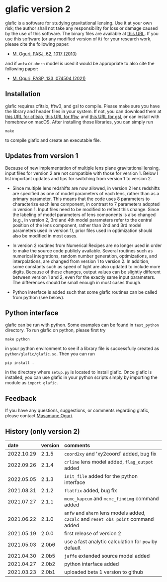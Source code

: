 # glafic version 2

glafic is a software for studying gravitational lensing. Use it at your own risk; the author shall not take any responsibility for loss or damage caused by the use of this software. The binary files are available at [this URL](https://www.slac.stanford.edu/~oguri/glafic/). If you use this software (or any modified version of it) for your research work, please cite the following paper:

- [M. Oguri, PASJ, 62, 1017 (2010)](https://ui.adsabs.harvard.edu/abs/2010PASJ...62.1017O/abstract) 

and if `anfw` or `ahern` model is used it would be appropriate to also cite the following paper:

- [M. Oguri, PASP, 133, 074504 (2021)](https://ui.adsabs.harvard.edu/abs/2021PASP..133g4504O/abstract) 

## Installation

glafic requires cfitsio, fftw3, and gsl to compile. Please make sure you have the library and header files in your system. If not, you can download them at [this URL for cfitsio](https://heasarc.gsfc.nasa.gov/fitsio/), [this URL for fftw](http://www.fftw.org/index.html), and [this URL for gsl](https://www.gnu.org/software/gsl/), or can install with homebrew on macOS. After installing those libraries, you can simply run
```
make
```
to compile glafic and create an executable file. 

## Updates from version 1

Because of new implementation of multiple lens plane gravitational lensing, input files for version 2 are not compatible with those for version 1. Below I list important updates and tips for switching from version 1 to version 2.

* Since multiple lens redshifts are now allowed, in version 2 lens redshifts are specified as one of model parameters of each lens, rather than as a primary parameter. This means that the code uses 8 parameters to characterize each lens component, in contrast to 7 parameters adopted in version 1. Input files need to be modified to reflect this change. Since the labeling of model parameters of lens components is also changed (e.g., in version 2, 3rd and 4th model parameters refer to the central position of the lens component, rather than 2nd and 3rd model parameters used in version 1), prior files used in optimization should also be modified in most cases.

* In version 2 routines from Numerical Recipes are no longer used in order to make the source code publicly available. Several routines such as numerical integrations, random number generation, optimizations, and interpolations, are changed from version 1 to version 2. In addition, some constants such as speed of light are also updated to include more digits. Because of these changes, output values can be slightly different between version 1 and 2, even for the exactly same input parameters. The differences should be small enough in most cases though.

* Python interface is added such that some glafic routines can be called from python (see below).

## Python interface

glafic can be run with python. Some examples can be found in `test_python` directory. To run glafic on python, please first try
```
make python
```
in your python environment to see if a library file is successfully created as `python/glafic/glafic.so`. Then you can run
```
pip install .
```
in the directory where `setup.py` is located to install glafic. Once glafic is installed, you can use glafic in your python scripts simply by importing the module as `import glafic`. 

## Feedback

If you have any questions, suggestions, or comments regarding glafic, please contact [Masamune Oguri](https://oguri.github.io/).

## History (only version 2)

| date       | version | comments |
|:---        |:---     |:---      |
| 2022.10.29 | 2.1.5   | `coord2xy` and 'xy2coord` added, bug fix |
| 2022.09.26 | 2.1.4   | `crline` lens model added, `flag_outpot` added |
| 2022.05.05 | 2.1.3   | `init_file` added for the python interface |
| 2021.08.31 | 2.1.2   | `flatfix` added, bug fix |
| 2021.07.27 | 2.1.1   | `mcmc_kapcum` and `mcmc_findimg` command added |
| 2021.06.22 | 2.1.0   | `anfw` and `ahern` lens models added, `c2calc` and `reset_obs_point` command added |
| 2021.05.19 | 2.0.0   | first release of version 2 |
| 2021.05.03 | 2.0b6   | use a fast analytic calculation for `pow` by default |
| 2021.04.30 | 2.0b5   | `jaffe` extended source model added |
| 2021.04.27 | 2.0b2   | python interface added |
| 2021.03.23 | 2.0b1   | uploaded beta 1 version to github |
